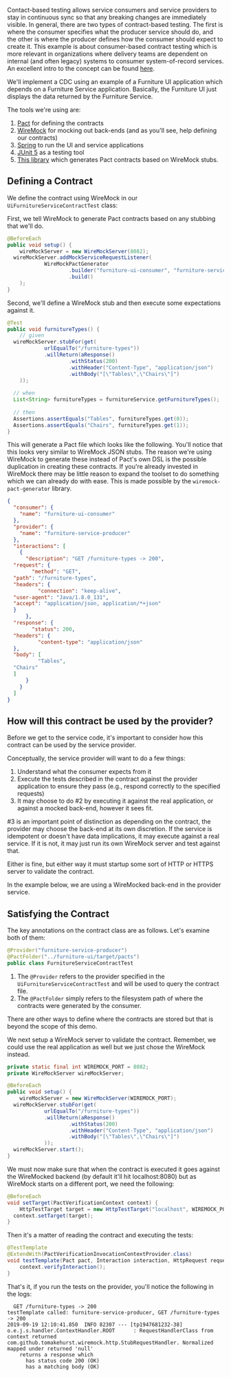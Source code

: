 Contact-based testing allows service consumers and service providers to stay in continuous sync so that any breaking changes are immediately visible.  In general, there are two types of contract-based testing. The first is where the consumer specifies what the producer service should do, and the other is where the producer defines how the consumer should expect to create it. This example is about consumer-based contract testing which is more relevant in organizations where delivery teams are dependent on internal (and often legacy) systems to consumer system-of-record services. An excellent intro to the concept can be found [here](https://kreuzwerker.de/post/introduction-to-consumer-driven-contract-testing).

We'll implement a CDC using an example of a Furniture UI application which depends on a Furniture Service application. Basically, the Furniture UI just displays the data returned by the Furniture Service.

The tools we're using are:

1. [Pact](https://docs.pact.io/) for defining the contracts
2. [WireMock](http://wiremock.org/) for mocking out back-ends (and as you'll see, help defining our contracts)
3. [Spring](https://spring.io/) to run the UI and service applications
4. [JUnit 5](https://junit.org/junit5/) as a testing tool
5. [This library](https://bitbucket.org/atlassian/wiremock-pact-generator/src/master/) which generates Pact contracts based on WireMock stubs.

## Defining a Contract
We define the contract using WireMock in our `UiFurnitureServiceContractTest` class:

First, we tell WireMock to generate Pact contracts based on any stubbing that we'll do. 
```java
@BeforeEach  
public void setup() {  
    wireMockServer = new WireMockServer(8082);  
  wireMockServer.addMockServiceRequestListener(  
            WireMockPactGenerator  
                    .builder("furniture-ui-consumer", "furniture-service-producer")  
                    .build()  
    );    
}
```
Second, we'll define a WireMock stub and then execute some expectations against it.
```java
@Test  
public void furnitureTypes() {  
    // given  
  wireMockServer.stubFor(get(  
            urlEqualTo("/furniture-types"))  
            .willReturn(aResponse()  
                    .withStatus(200)  
                    .withHeader("Content-Type", "application/json")  
                    .withBody("[\"Tables\",\"Chairs\"]")  
    ));  
  
  // when  
  List<String> furnitureTypes = furnitureService.getFurnitureTypes();  
  
  // then  
  Assertions.assertEquals("Tables", furnitureTypes.get(0));  
  Assertions.assertEquals("Chairs", furnitureTypes.get(1));  
}
```
This will generate a Pact file which looks like the following. You'll notice that this looks very similar to WireMock JSON stubs. The reason we're using WireMock to generate these instead of Pact's own DSL is the possible duplication in creating these contracts. If you're already invested in WireMock there may be little reason to expand the toolset to do something which we can already do with ease.  This is made possible by the `wiremock-pact-generator` library.
```json
{  
  "consumer": {  
    "name": "furniture-ui-consumer"  
  },  
  "provider": {  
    "name": "furniture-service-producer"  
  },  
  "interactions": [  
    {  
      "description": "GET /furniture-types -> 200",  
  "request": {  
        "method": "GET",  
  "path": "/furniture-types",  
  "headers": {  
          "connection": "keep-alive",  
  "user-agent": "Java/1.8.0_131",  
  "accept": "application/json, application/*+json"  
  }  
      },  
  "response": {  
        "status": 200,  
  "headers": {  
          "content-type": "application/json"  
  },  
  "body": [  
          "Tables",  
  "Chairs"  
  ]  
      }  
    }  
  ]  
}
```
## How will this contract be used by the provider?
Before we get to the service code, it's important to consider how this contract can be used by the service provider.

Conceptually, the service provider will want to do a few things:
1. Understand what the consumer expects from it
2. Execute the tests described in the contract against the provider application to ensure they pass (e.g., respond correctly to the specified requests)
3. It may choose to do #2 by executing it against the real application, or against a mocked back-end, however it sees fit. 

#3 is an important point of distinction as depending on the contract, the provider may choose the back-end at its own discretion. If the service is idempotent or doesn't have data implications, it may execute against a real service. If it is not, it may just run its own WireMock server and test against that. 

Either is fine, but either way it must startup some sort of HTTP or HTTPS server to validate the contract.

In the example below, we are using a WireMocked back-end in the provider service.

## Satisfying the Contract

The key annotations on the contract class are as follows. Let's examine both of them:
```java
@Provider("furniture-service-producer")  
@PactFolder("../furniture-ui/target/pacts")  
public class FurnitureServiceContractTest
```
1. The `@Provider` refers to the provider specified in the `UiFurnitureServiceContractTest` and will be used to query the contract file. 
2. The `@PactFolder` simply refers to the filesystem path of where the contracts were generated by the consumer.

There are other ways to define where the contracts are stored but that is beyond the scope of this demo.

We next setup a WireMock server to validate the contract. Remember, we could use the real application as well but we just chose the WireMock instead.

```java
private static final int WIREMOCK_PORT = 8082;  
private WireMockServer wireMockServer;

@BeforeEach  
public void setup() {  
    wireMockServer = new WireMockServer(WIREMOCK_PORT);  
  wireMockServer.stubFor(get(  
            urlEqualTo("/furniture-types"))  
            .willReturn(aResponse()  
                    .withStatus(200)  
                    .withHeader("Content-Type", "application/json")  
                    .withBody("[\"Tables\",\"Chairs\"]")  
            ));  
  wireMockServer.start();  
}
```
We must now make sure that when the contract is executed it goes against the WireMocked backend (by default it'll hit localhost:8080) but as WireMock starts on a different port, we need the following:
```java
@BeforeEach  
void setTarget(PactVerificationContext context) {  
    HttpTestTarget target = new HttpTestTarget("localhost", WIREMOCK_PORT);  
  context.setTarget(target);  
}
```
Then it's a matter of reading the contract and executing the tests:
```java
@TestTemplate  
@ExtendWith(PactVerificationInvocationContextProvider.class)  
void testTemplate(Pact pact, Interaction interaction, HttpRequest request, PactVerificationContext context) {  
    context.verifyInteraction();  
}
```

That's it, if you run the tests on the provider, you'll notice the following in the logs:

```
  GET /furniture-types -> 200
testTemplate called: furniture-service-producer, GET /furniture-types -> 200
2019-09-19 12:10:41.850  INFO 82307 --- [tp1947681232-38] o.e.j.s.handler.ContextHandler.ROOT      : RequestHandlerClass from context returned com.github.tomakehurst.wiremock.http.StubRequestHandler. Normalized mapped under returned 'null'
    returns a response which
      has status code 200 (OK)
      has a matching body (OK)
```

